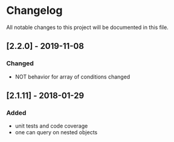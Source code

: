 # Changelog
All notable changes to this project will be documented in this file.

## [2.2.0] - 2019-11-08
### Changed
- NOT behavior for array of conditions changed

## [2.1.11] - 2018-01-29
### Added
- unit tests and code coverage
- one can query on nested objects
